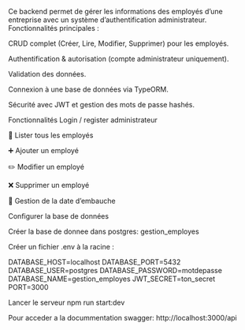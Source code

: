 Ce backend permet de gérer les informations des employés d’une entreprise avec un système d’authentification administrateur.
Fonctionnalités principales :

CRUD complet (Créer, Lire, Modifier, Supprimer) pour les employés.

Authentification & autorisation (compte administrateur uniquement).

Validation des données.

Connexion à une base de données via TypeORM.

Sécurité avec JWT et gestion des mots de passe hashés.

 Fonctionnalités
Login / register administrateur

📄 Lister tous les employés

➕ Ajouter un employé

✏️ Modifier un employé

❌ Supprimer un employé

📅 Gestion de la date d’embauche

Configurer la base de données

Créer la base de donnee dans postgres:
gestion_employes

Créer un fichier .env à la racine :

DATABASE_HOST=localhost
DATABASE_PORT=5432
DATABASE_USER=postgres
DATABASE_PASSWORD=motdepasse
DATABASE_NAME=gestion_employes
JWT_SECRET=ton_secret
PORT=3000

Lancer le serveur 
npm run start:dev

Pour acceder a la docummentation swagger: http://localhost:3000/api


